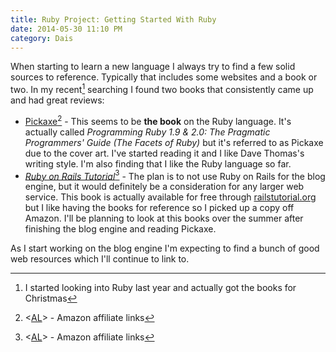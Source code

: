 ```yaml
---
title: Ruby Project: Getting Started With Ruby
date: 2014-05-30 11:10 PM
category: Dais
---
```


When starting to learn a new language I always try to find a few solid sources to reference. Typically that includes some websites and a book or two. In my recent[^lastyear] searching I found two books that consistently came up and had great reviews:

* [Pickaxe](http://www.amazon.com/Programming-Ruby-1-9-2-0-Programmers/dp/1937785491/ref=zg_bs_6134006011_5?tag=coherit-20)[^aff] - This seems to be **the book** on the Ruby language. It's actually called *Programming Ruby 1.9 & 2.0: The Pragmatic Programmers' Guide (The Facets of Ruby)* but it's referred to as Pickaxe due to the cover art. I've started reading it and I like Dave Thomas's writing style. I'm also finding that I like the Ruby language so far.
* [*Ruby on Rails Tutorial*](http://www.amazon.com/Ruby-Rails-Tutorial-Addison-Wesley-Professional/dp/0321832051/ref=zg_bs_6134006011_6?tag=coherit-20)[^aff2] - The plan is to not use Ruby on Rails for the blog engine, but it would definitely be a consideration for any larger web service. This book is actually available for free through [railstutorial.org](http://www.railstutorial.org/book) but I like having the books for reference so I picked up a copy off Amazon. I'll be planning to look at this books over the summer after finishing the blog engine and reading Pickaxe.

As I start working on the blog engine I'm expecting to find a bunch of good web resources which I'll continue to link to.

[^lastyear]: I started looking into Ruby last year and actually got the books for Christmas

[^aff]: <[AL](/affiliate-disclaimer)> - Amazon affiliate links

[^aff2]: <[AL](/affiliate-disclaimer)> - Amazon affiliate links